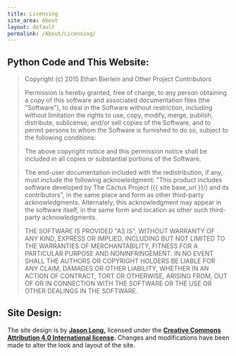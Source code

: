 ```yaml
---
title: Licensing
site_area: About
layout: default
permalink: /About/Licensing/
---
```


## Python Code and This Website:

> Copyright (c) 2015 Ethan Bierlein and Other Project Contributors
>
> Permission is hereby granted, free of charge, to any person obtaining a copy of
> this software and associated documentation files (the "Software"), to deal in
> the Software without restriction, including without limitation the rights to
> use, copy, modify, merge, publish, distribute, sublicense, and/or sell copies of
> the Software, and to permit persons to whom the Software is furnished to do so,
> subject to the following conditions:
>
> The above copyright notice and this permission notice shall be included in all
> copies or substantial portions of the Software.
>
> The end-user documentation included with the redistribution, if any, must
> include the following acknowledgment: "This product includes software developed
> by The Cactus Project ({{ site.base_url }}/) and its
> contributors", in the same place and form as other third-party acknowledgments.
> Alternately, this acknowledgment may appear in the software itself, in the same
> form and location as other such third-party acknowledgments.
>
> THE SOFTWARE IS PROVIDED "AS IS", WITHOUT WARRANTY OF ANY KIND, EXPRESS OR
> IMPLIED, INCLUDING BUT NOT LIMITED TO THE WARRANTIES OF MERCHANTABILITY, FITNESS
> FOR A PARTICULAR PURPOSE AND NONINFRINGEMENT. IN NO EVENT SHALL THE AUTHORS OR
> COPYRIGHT HOLDERS BE LIABLE FOR ANY CLAIM, DAMAGES OR OTHER LIABILITY, WHETHER
> IN AN ACTION OF CONTRACT, TORT OR OTHERWISE, ARISING FROM, OUT OF OR IN
> CONNECTION WITH THE SOFTWARE OR THE USE OR OTHER DEALINGS IN THE SOFTWARE.

## Site Design:

The site design is by **[Jason Long](https://twitter.com/jasonlong),** licensed under the **[Creative Commons Attribution 4.0 International license](https://creativecommons.org/licenses/by/4.0/).** Changes and modifications have been made to alter the look and layout of the site.
